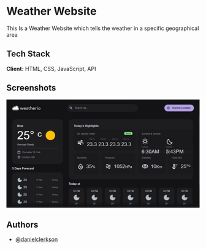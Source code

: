 
# Weather Website

This Is a Weather Website which tells the weather in a specific geographical area

## Tech Stack

**Client:** HTML, CSS, JavaScript, API


## Screenshots

![App Screenshot](./assets/images/Screenshot.png)


## Authors

- [@danielclerkson](https://www.github.com/Daniel-clerkson)
